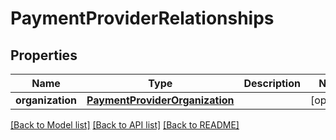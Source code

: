 # PaymentProviderRelationships

## Properties
Name | Type | Description | Notes
------------ | ------------- | ------------- | -------------
**organization** | [**PaymentProviderOrganization**](PaymentProviderOrganization.md) |  | [optional] 

[[Back to Model list]](../README.md#documentation-for-models) [[Back to API list]](../README.md#documentation-for-api-endpoints) [[Back to README]](../README.md)


